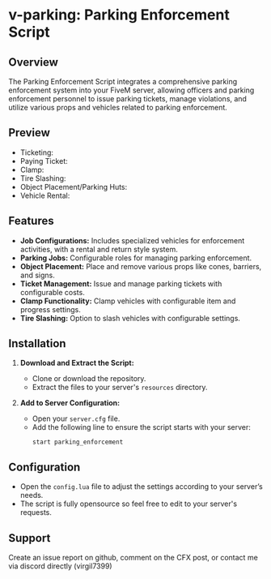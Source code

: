 # v-parking: Parking Enforcement Script

## Overview

The Parking Enforcement Script integrates a comprehensive parking enforcement system into your FiveM server, allowing officers and parking enforcement personnel to issue parking tickets, manage violations, and utilize various props and vehicles related to parking enforcement.

## Preview

- Ticketing:
- Paying Ticket:
- Clamp:
- Tire Slashing:
- Object Placement/Parking Huts:
- Vehicle Rental:

## Features

- **Job Configurations:** Includes specialized vehicles for enforcement activities, with a rental and return style system.
- **Parking Jobs:** Configurable roles for managing parking enforcement.
- **Object Placement:** Place and remove various props like cones, barriers, and signs.
- **Ticket Management:** Issue and manage parking tickets with configurable costs.
- **Clamp Functionality:** Clamp vehicles with configurable item and progress settings.
- **Tire Slashing:** Option to slash vehicles with configurable settings.

## Installation

1. **Download and Extract the Script:**
   - Clone or download the repository.
   - Extract the files to your server's `resources` directory.

2. **Add to Server Configuration:**
   - Open your `server.cfg` file.
   - Add the following line to ensure the script starts with your server:
     ```plaintext
     start parking_enforcement
     ```

## Configuration

- Open the `config.lua` file to adjust the settings according to your server’s needs.
- The script is fully opensource so feel free to edit to your server's requests.

## Support

Create an issue report on github, comment on the CFX post, or contact me via discord directly (virgil7399)
